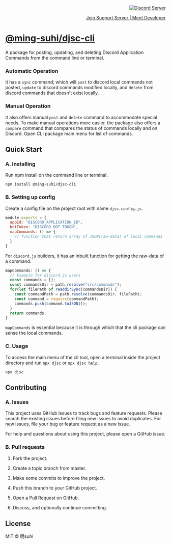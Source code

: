 <p align="right">
  <a href="https://discord.com/invite/P3UMxQCEaY" target="_blank">
    <img src="https://discordapp.com/api/guilds/753818535440023593/widget.png?style=shield" alt="Discord Server">
  </a>
</p>
<p align="right">
  <a href="https://discord.com/invite/P3UMxQCEaY" target="_blank">
    <text>Join Support Server | Meet Developer</text>
  </a>
</p>

# **[@ming-suhi/djsc-cli](https://github.com/ming-suhi/djsc-cli)**
A package for posting, updating, and deleting Discord Application Commands from the command line or terminal. 

### Automatic Operation
It has a `sync` command; which will `post` to discord local commands not posted, `update` to discord commands modified locally, and `delete` from discord commands that doesn't exist locally.

### Manual Operation
It also offers manual `post` and `delete` command to accommodate special needs. To make manual operations more easier, the package also offers a `compare` command that compares the status of commands locally and on Discord. Open CLI package main menu for list of commands.

## Quick Start
### A. Installing

Run npm install on the command line or terminal.
```
npm install @ming-suhi/djsc-cli
```

### B. Setting up config

Create a config file on the project root with name `djsc.config.js`.
```js
module.exports = {
  appId: "DISCORD_APPLICATION_ID",
  botToken: "DISCORD_BOT_TOKEN",
  mapCommands: () => {
    // function that return array of JSON(raw-data) of local commands
  }
}
``` 

For `discord.js` builders, it has an inbuilt function for getting the raw-data of a command.
```js
mapCommands: () => {
  // Example for discord.js users
  const commands = [];
  const commandsDir = path.resolve("src/commands");
  for(let filePath of readdirSync(commandsDir)) {
    const commandPath = path.resolve(commandsDir, filePath);
    const command = require(commandPath);
    commands.push(command.toJSON());
  }
  return commands;
}
```
`mapCommands` is essential because it is through which that the cli package can sense the local commands.

### C. Usage
To access the main menu of the cli tool, open a terminal inside the project directory and run `npx djsc` or `npx djsc help`.
```
npx djsc
```

## Contributing
### A. Issues
This project uses GitHub Issues to track bugs and feature requests. Please search the existing issues before filing new issues to avoid duplicates. For new issues, file your bug or feature request as a new issue.

For help and questions about using this project, please open a GitHub issue.

### B. Pull requests

1. Fork the project.

2. Create a topic branch from master.

3. Make some commits to improve the project.

4. Push this branch to your GitHub project.

5. Open a Pull Request on GitHub.

6. Discuss, and optionally continue committing.


## License
MIT © 明suhi